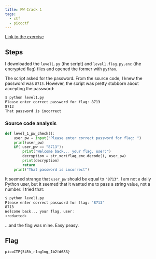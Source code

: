 ```yaml
---
title: PW Crack 1
tags:
  - ctf
  - picoctf
---
```


[Link to the exercise](https://play.picoctf.org/practice/challenge/245)

## Steps

I downloaded the `level1.py` (the script) and `level1.flag.py.enc` (the encrypted flag) files and opened the former with `python`.

The script asked for the password. From the source code, I knew the password was `8713`. However, the script was pretty stubborn about accepting the password:

```sh
$ python level1.py
Please enter correct password for flag: 8713
8713
That password is incorrect
```

### Source code analysis

```python
def level_1_pw_check():
	user_pw = input("Please enter correct password for flag: ")
	print(user_pw)
	if( user_pw == "8713"):
		print("Welcome back... your flag, user:")
		decryption = str_xor(flag_enc.decode(), user_pw)
		print(decryption)
		return
	print("That password is incorrect")
```

It seemed strange that `user_pw` should be equal to `"8713"`. I am not a daily Python user, but it seemed that it wanted me to pass a string value, not a number. I tried that:

```sh
$ python level1.py
Please enter correct password for flag: "8713"
8713
Welcome back... your flag, user:
<redacted>
```

...and the flag was mine. Easy peasy.

## Flag

`picoCTF{545h_r1ng1ng_1b2fd683}`
